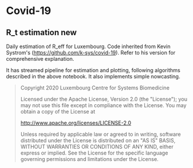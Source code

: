 # Covid-19

## R_t estimation new

Daily estimation of R_eff for Luxembourg.
Code inherited from Kevin Systrom's (https://github.com/k-sys/covid-19). Refer to his version for comprehensive explanation.

It has streamed pipeline for estimation and plotting, following algorithms described in the above notebook. It also implements simple nowcasting.

> Copyright 2020 Luxembourg Centre for Systems Biomedicine
>
> Licensed under the Apache License, Version 2.0 (the "License");
>  you may not use this file except in compliance with the License.
>  You may obtain a copy of the License at
>
>    http://www.apache.org/licenses/LICENSE-2.0
>
>  Unless required by applicable law or agreed to in writing, software
>  distributed under the License is distributed on an "AS IS" BASIS,
>  WITHOUT WARRANTIES OR CONDITIONS OF ANY KIND, either express or implied.
>  See the License for the specific language governing permissions and
>  limitations under the License.